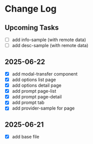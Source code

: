# Change Log

## Upcoming Tasks

- [ ] add info-sample (with remote data)
- [ ] add desc-sample (with remote data)

## 2025-06-22

- [x] add modal-transfer component
- [x] add options list page
- [x] add options detail page
- [x] add prompt page-list
- [x] add prompt page-detail
- [x] add prompt tab
- [x] add provider-sample for page

## 2025-06-21

- [x] add base file
